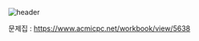 ![header](https://capsule-render.vercel.app/api?type=waving&color=auto&height=240&section=header&text=GRAPH&fontSize=80&animation=scaleIn&fontColor=ffffff)

문제집 : https://www.acmicpc.net/workbook/view/5638
